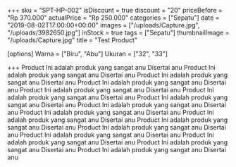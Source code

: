+++
sku = "SPT-HP-002"
isDiscount = true
discount = "20"
priceBefore = "Rp 370.000"
actualPrice = "Rp 250.000"
categories = ["Sepatu"]
date = "2019-08-02T17:00:00+00:00"
images = ["/uploads/Capture.jpg", "/uploads/3982650.jpg"]
inStock = true
tags = ["Sepatu"]
thumbnailImage = "/uploads/Capture.jpg"
title = "Test Product"

[options]
Warna = ["Biru", "Abu"]
Ukuran = ["32", "33"]

+++
Product Ini adalah produk yang sangat anu Disertai anu Product Ini adalah produk yang sangat anu Disertai anu Product Ini adalah produk yang sangat anu Disertai anu Product Ini adalah produk yang sangat anu Disertai anu Product Ini adalah produk yang sangat anu Disertai anu Product Ini adalah produk yang sangat anu Disertai anu Product Ini adalah produk yang sangat anu Disertai anu Product Ini adalah produk yang sangat anu Disertai anu Product Ini adalah produk yang sangat anu Disertai anu Product Ini adalah produk yang sangat anu Disertai anu Product Ini adalah produk yang sangat anu Disertai anu Product Ini adalah produk yang sangat anu Disertai anu Product Ini adalah produk yang sangat anu Disertai anu Product Ini adalah produk yang sangat anu Disertai anu Product Ini adalah produk yang sangat anu Disertai anu Product Ini adalah produk yang sangat anu Disertai anu